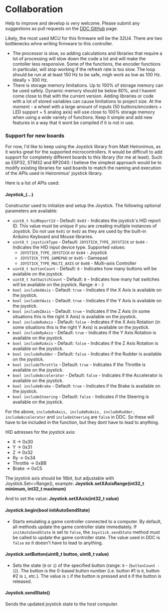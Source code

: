 # Collaboration

Help to improve and develop is very welcome. Please submit any suggestions as pull requests on the [DDC GitHub](https://github.com/andreasdahl1987/DahlDesignDDC) page.&#x20;

Likely, the most used MCU for this firmware will be the 32U4. There are two bottlenecks whne writing firmware to this controller.

* The processor is slow, so adding calculations and libraries that require a lot of processing will slow down the code a lot and will make the contoller less responsive. Some of the functions, the encoder functions in particular, will stop working if the refresh rate is too slow. The loop should be run at at least 150 Hz to be safe, migh work as low as 100 Hz. Ideally > 300 Hz.&#x20;
* There is storage memory limitations. Up to 100% of storage memory can be used safely. Dynamic memory should be below 80%, and I havent come close to that with the current version. Adding libraries or code with a lot of stored variables can cause limitations to project size. At the moment - a wheel with a large amount of inputs (50 buttons/encoders + LED support + 5 analog axis) will use close to 100% storage memory when using a wide variety of functions. Keep it simple and add new features in a way that it wont be compiled if it is not in use.

### Support for new boards

For now, I'd like to keep using the Joystick library from Matt Heironimus, as it works great for the supported microcontrollers. It would be difficult to add support for completely different boards to this library (for me at least). Such as ESP32, STM32 and RP2040. I believe the simplest approach would be to modify existing libraries for said boards to match the naming and execution of the APIs used in Heironimus' joystick library.&#x20;

Here is a list of APIs used:

#### Joystick\_(...)

Constructor used to initialize and setup the Joystick. The following optional parameters are available:

* `uint8_t hidReportId` - Default: `0x03` - Indicates the joystick's HID report ID. This value must be unique if you are creating multiple instances of Joystick. Do not use `0x01` or `0x02` as they are used by the built-in Arduino Keyboard and Mouse libraries.
* `uint8_t joystickType` - Default: `JOYSTICK_TYPE_JOYSTICK` or `0x04` - Indicates the HID input device type. Supported values:
  * `JOYSTICK_TYPE_JOYSTICK` or `0x04` - Joystick
  * `JOYSTICK_TYPE_GAMEPAD` or `0x05` - Gamepad
  * `JOYSTICK_TYPE_MULTI_AXIS` or `0x08` - Multi-axis Controller
* `uint8_t buttonCount` - Default: `0` - Indicates how many buttons will be available on the joystick.
* `uint8_t hatSwitchCount` - Default: `0` - Indicates how many hat switches will be available on the joystick. Range: `0` - `2`
* `bool includeXAxis` - Default: `true` - Indicates if the X Axis is available on the joystick.
* `bool includeYAxis` - Default: `true` - Indicates if the Y Axis is available on the joystick.
* `bool includeZAxis` - Default: `true` - Indicates if the Z Axis (in some situations this is the right X Axis) is available on the joystick.
* `bool includeRxAxis` - Default: `false` - Indicates if the X Axis Rotation (in some situations this is the right Y Axis) is available on the joystick.
* `bool includeRyAxis` - Default: `true` - Indicates if the Y Axis Rotation is available on the joystick.
* `bool includeRzAxis` - Default: `false` - Indicates if the Z Axis Rotation is available on the joystick.
* `bool includeRudder` - Default: `false` - Indicates if the Rudder is available on the joystick.
* `bool includeThrottle` - Default: `true` - Indicates if the Throttle is available on the joystick.
* `bool includeAccelerator` - Default: `false` - Indicates if the Accelerator is available on the joystick.
* `bool includeBrake` - Default: `true` - Indicates if the Brake is available on the joystick.
* `bool includeSteering` - Default: `false` - Indicates if the Steering is available on the joystick.

For the above, `includeRxAxis, includeRzAxis, includeRudder, includeAccelerator` and `includeSteering` are `false` in DDC. So these will have to be included in the function, but they dont have to lead to anything.&#x20;

HID adresses for the joystick axis:

* X -> 0x30
* Y -> 0x31
* Z -> 0x32
* Ry -> 0x34
* Throttle -> 0xBB
* Brake -> 0xC5

The joystick axis should be 16bit, but adjustable with Joystick.Set<>Range(), example: **Joystick.setXAxisRange(int32\_t minimum, int32\_t maximum)**

And to set the value: **Joystick.setXAxis(int32\_t value)**

#### Joystick.begin(bool initAutoSendState)

* Starts emulating a game controller connected to a computer. By default, all methods update the game controller state immediately. If `initAutoSendState` is set to `false`, the `Joystick.sendState` method must be called to update the game controller state. The value used in DDC is `false` so it doesn't have to lead to anything.&#x20;

#### Joystick.setButton(uint8\_t button, uint8\_t value)

* Sets the state (`0` or `1`) of the specified button (range: `0` - (`buttonCount - 1`)). The button is the 0-based button number (i.e. button #1 is `0`, button #2 is `1`, etc.). The value is `1` if the button is pressed and `0` if the button is released.

#### Joystick.sendState()

Sends the updated joystick state to the host computer.&#x20;
